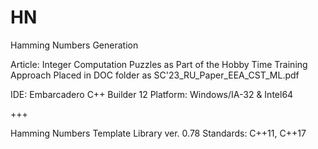 # HN
 Hamming Numbers Generation

 Article: Integer Computation Puzzles as Part of the Hobby Time Training Approach
 Placed in DOC folder as SC'23_RU_Paper_EEA_CST_ML.pdf

 IDE: Embarcadero C++ Builder 12
 Platform: Windows/IA-32 & Intel64

 +++

 Hamming Numbers Template Library ver. 0.78
 Standards: C++11, C++17
 
